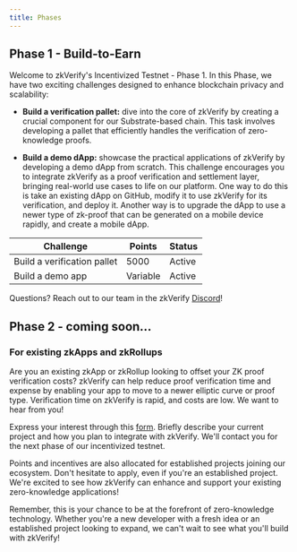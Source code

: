 ```yaml
---
title: Phases
---
```


## Phase 1 - Build-to-Earn
Welcome to zkVerify's Incentivized Testnet - Phase 1. In this Phase, we have two exciting challenges designed to enhance blockchain privacy and scalability:

- <b>Build a verification pallet:</b> dive into the core of zkVerify by creating a crucial component for our Substrate-based chain. This task involves developing a pallet that efficiently handles the verification of zero-knowledge proofs.

- <b>Build a demo dApp:</b> showcase the practical applications of zkVerify by developing a demo dApp from scratch. This challenge encourages you to integrate zkVerify as a proof verification and settlement layer, bringing real-world use cases to life on our platform. One way to do this is take an existing dApp on GitHub, modify it to use zkVerify for its verification, and deploy it. Another way is to upgrade the dApp to use a newer type of zk-proof that can be generated on a mobile device rapidly, and create a mobile dApp.

|  Challenge | Points  | Status |
|---|---|---|
| Build a verification pallet  |  5000 | Active  |
| Build a demo app  | Variable  | Active  |

Questions? Reach out to our team in the zkVerify [Discord](https://discord.com/invite/zkverify)!

## Phase 2 - coming soon…

### For existing zkApps and zkRollups
Are you an existing zkApp or zkRollup looking to offset your ZK proof verification costs? zkVerify can help reduce proof verification time and expense by enabling your app to move to a newer elliptic curve or proof type. Verification time on zkVerify is rapid, and costs are low. We want to hear from you!

Express your interest through this [form](https://forms.gle/uVMgnY4zmNY8i79d6). Briefly describe your current project and how you plan to integrate with zkVerify. We'll contact you for the next phase of our incentivized testnet.

Points and incentives are also allocated for established projects joining our ecosystem.
Don't hesitate to apply, even if you're an established project. We're excited to see how zkVerify can enhance and support your existing zero-knowledge applications!

Remember, this is your chance to be at the forefront of zero-knowledge technology. Whether you're a new developer with a fresh idea or an established project looking to expand, we can't wait to see what you'll build with zkVerify!
